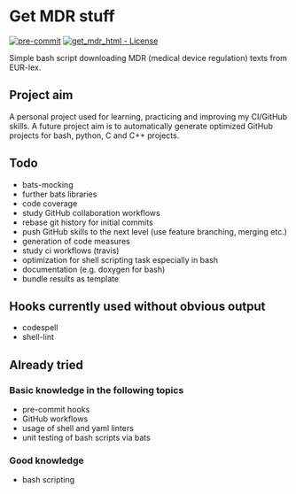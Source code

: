 # Get MDR stuff

[![pre-commit](https://img.shields.io/badge/pre--commit-enabled-brightgreen?logo=pre-commit&logoColor=white)](https://GitHub.com/pre-commit/pre-commit)
[![get_mdr_html - License](https://img.shields.io/pypi/l/virtualenv?style=flat-square)](https://opensource.org/licenses/MIT)

Simple bash script downloading MDR (medical device regulation) texts from EUR-lex.

## Project aim

A personal project used for learning, practicing and improving my CI/GitHub
skills. A future project aim is to automatically generate optimized GitHub
projects for bash, python, C and C++ projects.

## Todo

- bats-mocking
- further bats libraries
- code coverage
- study GitHub collaboration workflows
- rebase git history for initial commits
- push GitHub skills to the next level (use feature branching, merging etc.)
- generation of code measures
- study ci workflows (travis)
- optimization for shell scripting task especially in bash
- documentation (e.g. doxygen for bash)
- bundle results as template

## Hooks currently used without obvious output

- codespell
- shell-lint

## Already tried

### Basic knowledge in the following topics

- pre-commit hooks
- GitHub workflows
- usage of shell and yaml linters
- unit testing of bash scripts via bats

### Good knowledge

- bash scripting
